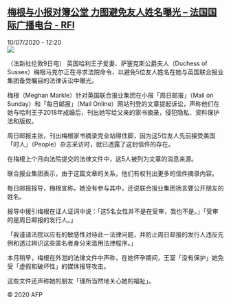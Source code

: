 <!--1594382099000-->
[梅根与小报对簿公堂 力图避免友人姓名曝光 – 法国国际广播电台 - RFI](http://www.rfi.fr//cn/contenu/20200710-%E6%A2%85%E6%A0%B9%E4%B8%8E%E5%B0%8F%E6%8A%A5%E5%AF%B9%E7%B0%BF%E5%85%AC%E5%A0%82-%E5%8A%9B%E5%9B%BE%E9%81%BF%E5%85%8D%E5%8F%8B%E4%BA%BA%E5%A7%93%E5%90%8D%E6%9B%9D%E5%85%89)
------

<div>10/07/2020 - 12:20</div><img src="https://s.rfi.fr/media/display/5ec8f514-c29d-11ea-961c-005056a964fe/w:310/p:16x9/int0009b.200710182012.jpg"><div class="t-content__body u-clearfix"><div class="m-interstitial"></div><p>（法新社伦敦9日电）    英国哈利王子爱妻、萨塞克斯公爵夫人（Duchess of Sussex）梅根马克尔正在寻求法院命令，以避免5位友人姓名在她与英国联合报业集团备受瞩目的法律诉讼中曝光。</p><p>    梅根（Meghan Markle）针对英国联合报业集团在小报「周日邮报」（Mail on Sunday）和「每日邮报」（Mail Online）网站刊登的文章提起诉讼，声称他们在她与哈利王子2018年成婚后，刊出她写给父亲的家书摘录，侵犯隐私、资料保护法和版权。</p><p>    周日邮报主张，刊出梅根家书摘录完全站得住脚，因为这5位友人先前接受美国「时人」（People）杂志采访时，就已透露了这封信件的存在。</p><p>    在梅根上个月向法院提交的法律文件中，这5人被列为文章的消息来源。</p><p>    联合报业集团表示，由于这篇文章的关系，他们有权刊出更多的信件摘录内容。</p><p>    每日邮报报导，梅根宣称，她没有参与其中，还说联合报业集团扬言要公开朋友的姓名。</p><p>    报导中援引梅根在证人证词中说：「这5名女性并不是在受审，我也不是。」「受审的是周日邮报的发行人。」</p><p>    「我谨请法院以应有的敏感性对待此一法律问题，并防止周日邮报的发行人违反先例和透过辨识这些匿名者身分来滥用法律程序。」</p><p>    本月稍早，梅根在外泄的法律文件中声称，在她怀孕期间，王室「没有保护」她免受「虚假和破坏性」的媒体报导攻击。</p><p>    这些文件还声称她的朋友「理所当然地关心她的福祉」。</p><p class="t-copyright">© 2020 AFP</p>        </div>

